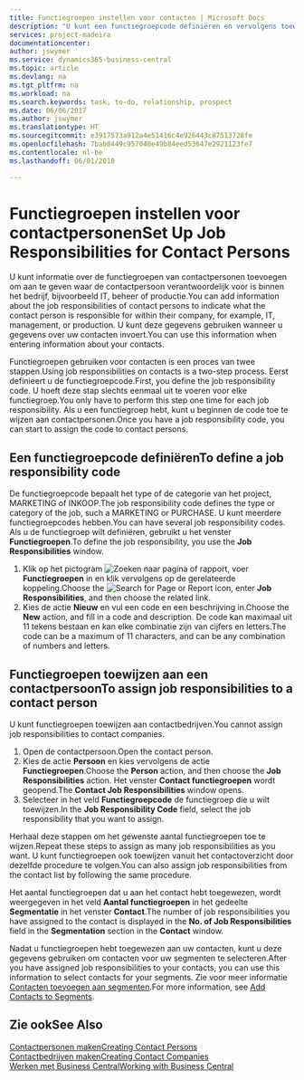 ```yaml
---
title: Functiegroepen instellen voor contacten | Microsoft Docs
description: "U kunt een functiegroepcode definiëren en vervolgens toewijzen aan een contact om de taken aan te geven waarvoor uw contact verantwoordelijk is in hun bedrijf, bijvoorbeeld, IT of productie."
services: project-madeira
documentationcenter: 
author: jswymer
ms.service: dynamics365-business-central
ms.topic: article
ms.devlang: na
ms.tgt_pltfrm: na
ms.workload: na
ms.search.keywords: task, to-do, relationship, prospect
ms.date: 06/06/2017
ms.author: jswymer
ms.translationtype: HT
ms.sourcegitcommit: e3917573a912a4e51416c4e926443c87513728fe
ms.openlocfilehash: 7bab8449c957048e49b84eed53647e2921123fe7
ms.contentlocale: nl-be
ms.lasthandoff: 06/01/2018

---
```

# <a name="set-up-job-responsibilities-for-contact-persons"></a><span data-ttu-id="43074-103">Functiegroepen instellen voor contactpersonen</span><span class="sxs-lookup"><span data-stu-id="43074-103">Set Up Job Responsibilities for Contact Persons</span></span>
<span data-ttu-id="43074-104">U kunt informatie over de functiegroepen van contactpersonen toevoegen om aan te geven waar de contactpersoon verantwoordelijk voor is binnen het bedrijf, bijvoorbeeld IT, beheer of productie.</span><span class="sxs-lookup"><span data-stu-id="43074-104">You can add information about the job responsibilities of contact persons to indicate what the contact person is responsible for within their company, for example, IT, management, or production.</span></span> <span data-ttu-id="43074-105">U kunt deze gegevens gebruiken wanneer u gegevens over uw contacten invoert.</span><span class="sxs-lookup"><span data-stu-id="43074-105">You can use this information when entering information about your contacts.</span></span>

<span data-ttu-id="43074-106">Functiegroepen gebruiken voor contacten is een proces van twee stappen.</span><span class="sxs-lookup"><span data-stu-id="43074-106">Using job responsibilities on contacts is a two-step process.</span></span> <span data-ttu-id="43074-107">Eerst definieert u de functiegroepcode.</span><span class="sxs-lookup"><span data-stu-id="43074-107">First, you define the job responsibility code.</span></span> <span data-ttu-id="43074-108">U hoeft deze stap slechts eenmaal uit te voeren voor elke functiegroep.</span><span class="sxs-lookup"><span data-stu-id="43074-108">You only have to perform this step one time for each job responsibility.</span></span> <span data-ttu-id="43074-109">Als u een functiegroep hebt, kunt u beginnen de code toe te wijzen aan contactpersonen.</span><span class="sxs-lookup"><span data-stu-id="43074-109">Once you have a job responsibility code, you can start to assign the code to contact persons.</span></span>

## <a name="to-define-a-job-responsibility-code"></a><span data-ttu-id="43074-110">Een functiegroepcode definiëren</span><span class="sxs-lookup"><span data-stu-id="43074-110">To define a job responsibility code</span></span>
<span data-ttu-id="43074-111">De functiegroepcode bepaalt het type of de categorie van het project, MARKETING of INKOOP.</span><span class="sxs-lookup"><span data-stu-id="43074-111">The job responsibility code defines the type or category of the job, such a MARKETING or PURCHASE.</span></span> <span data-ttu-id="43074-112">U kunt meerdere functiegroepcodes hebben.</span><span class="sxs-lookup"><span data-stu-id="43074-112">You can have several job responsibility codes.</span></span> <span data-ttu-id="43074-113">Als u de functiegroep wilt definiëren, gebruikt u het venster **Functiegroepen**.</span><span class="sxs-lookup"><span data-stu-id="43074-113">To define the job responsibility, you use the **Job Responsibilities** window.</span></span>

1. <span data-ttu-id="43074-114">Klik op het pictogram ![Zoeken naar pagina of rapport](media/ui-search/search_small.png "pictogram Zoeken naar pagina of rapport"), voer **Functiegroepen** in en klik vervolgens op de gerelateerde koppeling.</span><span class="sxs-lookup"><span data-stu-id="43074-114">Choose the ![Search for Page or Report](media/ui-search/search_small.png "Search for Page or Report icon") icon, enter **Job Responsibilities**, and then choose the related link.</span></span>
2. <span data-ttu-id="43074-115">Kies de actie **Nieuw** en vul een code en een beschrijving in.</span><span class="sxs-lookup"><span data-stu-id="43074-115">Choose the **New** action, and fill in a code and description.</span></span> <span data-ttu-id="43074-116">De code kan maximaal uit 11 tekens bestaan en kan elke combinatie zijn van cijfers en letters.</span><span class="sxs-lookup"><span data-stu-id="43074-116">The code can be a maximum of 11 characters, and can be any combination of numbers and letters.</span></span>

## <a name="to-assign-job-responsibilities-to-a-contact-person"></a><span data-ttu-id="43074-117">Functiegroepen toewijzen aan een contactpersoon</span><span class="sxs-lookup"><span data-stu-id="43074-117">To assign job responsibilities to a contact person</span></span>
<span data-ttu-id="43074-118">U kunt functiegroepen toewijzen aan contactbedrijven.</span><span class="sxs-lookup"><span data-stu-id="43074-118">You cannot assign job responsibilities to contact companies.</span></span>

1. <span data-ttu-id="43074-119">Open de contactpersoon.</span><span class="sxs-lookup"><span data-stu-id="43074-119">Open the contact person.</span></span>
2. <span data-ttu-id="43074-120">Kies de actie **Persoon** en kies vervolgens de actie **Functiegroepen**.</span><span class="sxs-lookup"><span data-stu-id="43074-120">Choose the **Person** action, and then choose the **Job Responsibilities** action.</span></span> <span data-ttu-id="43074-121">Het venster **Contact functiegroepen** wordt geopend.</span><span class="sxs-lookup"><span data-stu-id="43074-121">The **Contact Job Responsibilities** window opens.</span></span>
3. <span data-ttu-id="43074-122">Selecteer in het veld **Functiegroepcode** de functiegroep die u wilt toewijzen.</span><span class="sxs-lookup"><span data-stu-id="43074-122">In the **Job Responsibility Code** field, select the job responsibility that you want to assign.</span></span>

<span data-ttu-id="43074-123">Herhaal deze stappen om het gewenste aantal functiegroepen toe te wijzen.</span><span class="sxs-lookup"><span data-stu-id="43074-123">Repeat these steps to assign as many job responsibilities as you want.</span></span> <span data-ttu-id="43074-124">U kunt functiegroepen ook toewijzen vanuit het contactoverzicht door dezelfde procedure te volgen.</span><span class="sxs-lookup"><span data-stu-id="43074-124">You can also assign job responsibilities from the contact list by following the same procedure.</span></span>

<span data-ttu-id="43074-125">Het aantal functiegroepen dat u aan het contact hebt toegewezen, wordt weergegeven in het veld **Aantal functiegroepen** in het gedeelte **Segmentatie** in het venster **Contact**.</span><span class="sxs-lookup"><span data-stu-id="43074-125">The number of job responsibilities you have assigned to the contact is displayed in the **No. of Job Responsibilities** field in the **Segmentation** section in the **Contact** window.</span></span>

<span data-ttu-id="43074-126">Nadat u functiegroepen hebt toegewezen aan uw contacten, kunt u deze gegevens gebruiken om contacten voor uw segmenten te selecteren.</span><span class="sxs-lookup"><span data-stu-id="43074-126">After you have assigned job responsibilities to your contacts, you can use this information to select contacts for your segments.</span></span> <span data-ttu-id="43074-127">Zie voor meer informatie [Contacten toevoegen aan segmenten](marketing-add-contact-segment.md).</span><span class="sxs-lookup"><span data-stu-id="43074-127">For more information, see [Add Contacts to Segments](marketing-add-contact-segment.md).</span></span>

## <a name="see-also"></a><span data-ttu-id="43074-128">Zie ook</span><span class="sxs-lookup"><span data-stu-id="43074-128">See Also</span></span>
[<span data-ttu-id="43074-129">Contactpersonen maken</span><span class="sxs-lookup"><span data-stu-id="43074-129">Creating Contact Persons</span></span>](marketing-create-contact-persons.md)  
[<span data-ttu-id="43074-130">Contactbedrijven maken</span><span class="sxs-lookup"><span data-stu-id="43074-130">Creating Contact Companies</span></span>](marketing-create-contact-companies.md)  
[<span data-ttu-id="43074-131">Werken met Business Central</span><span class="sxs-lookup"><span data-stu-id="43074-131">Working with Business Central</span></span>](ui-work-product.md)

